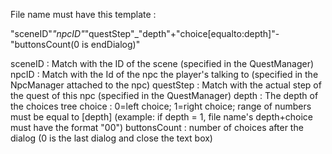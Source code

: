 File name must have this template :

"sceneID"_"npcID"_"questStep"_"depth"+"choice[equalto:depth]"-"buttonsCount(0 is endDialog)"

sceneID : Match with the ID of the scene (specified in the QuestManager)
npcID : Match with the Id of the npc the player's talking to (specified in the NpcManager attached to the npc)
questStep : Match with the actual step of the quest of this npc (specified in the QuestManager)
depth : The depth of the choices tree
choice : 0=left choice; 1=right choice; range of numbers must be equal to [depth] (example: if depth = 1, file name's depth+choice must have the format "00")
buttonsCount : number of choices after the dialog (0 is the last dialog and close the text box)
